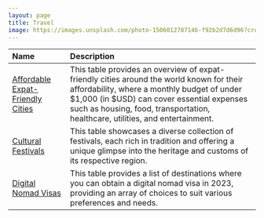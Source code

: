 ```yaml
---
layout: page
title: Travel
image: https://images.unsplash.com/photo-1506012787146-f92b2d7d6d96?crop=entropy&cs=tinysrgb&fit=max&fm=jpg&ixid=M3wxMTc3M3wwfDF8c2VhcmNofDgxfHx0cmF2ZWx8ZW58MHx8fHwxNjg3ODI4MjE0fDA&ixlib=rb-4.0.3&q=80&w=2000
---
```


| Name | Description | 
|:---------|:---------|
| [Affordable Expat-Friendly Cities](/affordable-expat-friendly-cities/) | This table provides an overview of expat-friendly cities around the world known for their affordability, where a monthly budget of under $1,000 (in $USD) can cover essential expenses such as housing, food, transportation, healthcare, utilities, and entertainment. |
| [Cultural Festivals](/cultural-festivals/) | This table showcases a diverse collection of festivals, each rich in tradition and offering a unique glimpse into the heritage and customs of its respective region. |
| [Digital Nomad Visas](/digital-nomad-visas/) | This table provides a list of destinations where you can obtain a digital nomad visa in 2023, providing an array of choices to suit various preferences and needs. |
